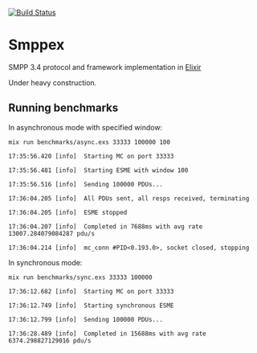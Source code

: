 [![Build Status](https://travis-ci.org/savonarola/smppex.svg?branch=master)](https://travis-ci.org/savonarola/smppex)

Smppex
======

SMPP 3.4 protocol and framework implementation in [Elixir](http://elixir-lang.org)

Under heavy construction.

Running benchmarks
------------------

In asynchronous mode with specified window:

    mix run benchmarks/async.exs 33333 100000 100

    17:35:56.420 [info]  Starting MC on port 33333

    17:35:56.481 [info]  Starting ESME with window 100

    17:35:56.516 [info]  Sending 100000 PDUs...

    17:36:04.205 [info]  All PDUs sent, all resps received, terminating

    17:36:04.205 [info]  ESME stopped

    17:36:04.207 [info]  Completed in 7688ms with avg rate 13007.284079084287 pdu/s

    17:36:04.214 [info]  mc_conn #PID<0.193.0>, socket closed, stopping

In synchronous mode:

    mix run benchmarks/sync.exs 33333 100000

    17:36:12.682 [info]  Starting MC on port 33333

    17:36:12.749 [info]  Starting synchronous ESME

    17:36:12.799 [info]  Sending 100000 PDUs...

    17:36:28.489 [info]  Completed in 15688ms with avg rate 6374.298827129016 pdu/s
